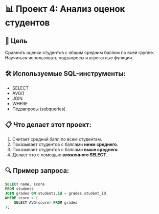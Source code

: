 # 📊 Проект 4: Анализ оценок студентов

## 🎯 Цель
Сравнить оценки студентов с общим средним баллом по всей группе. Научиться использовать подзапросы и агрегатные функции.

## 🛠 Используемые SQL-инструменты:
- SELECT
- AVG()
- JOIN
- WHERE
- Подзапросы (subqueries)

## 📋 Что делает этот проект:
1. Считает средний балл по всем студентам.
2. Показывает студентов с баллами **ниже среднего**.
3. Показывает студентов с баллами **выше среднего**.
4. Делает это с помощью **вложенного SELECT**.

## 🔍 Пример запроса:
```sql
SELECT name, score
FROM students
JOIN grades ON students.id = grades.student_id
WHERE score > (
    SELECT AVG(score) FROM grades
);
